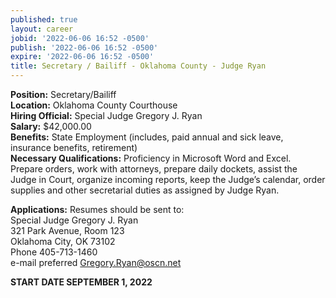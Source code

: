 ```yaml
---
published: true
layout: career
jobid: '2022-06-06 16:52 -0500'
publish: '2022-06-06 16:52 -0500'
expire: '2022-06-06 16:52 -0500'
title: Secretary / Bailiff - Oklahoma County - Judge Ryan
---
```


**Position:** Secretary/Bailiff  
**Location:** Oklahoma County Courthouse  
**Hiring Official:** Special Judge Gregory J. Ryan  
**Salary:**	$42,000.00  
**Benefits:**	State Employment (includes, paid annual and sick leave, insurance benefits, retirement)  
**Necessary Qualifications:**	Proficiency in Microsoft Word and Excel.  Prepare orders, work with attorneys, prepare daily dockets, assist the Judge in Court, organize incoming reports, keep the Judge’s calendar, order supplies and other secretarial duties as assigned by Judge Ryan.


**Applications:** Resumes should be sent to:  
Special Judge Gregory J. Ryan  
321 Park Avenue, Room 123  
Oklahoma City, OK  73102  
Phone 405-713-1460  
e-mail preferred [Gregory.Ryan@oscn.net](Gregory.Ryan@oscn.net)  

**START DATE SEPTEMBER 1, 2022**

